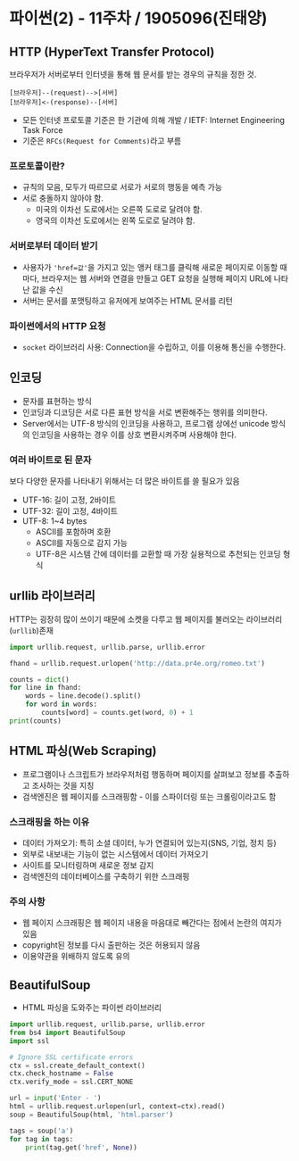 # 파이썬(2) - 11주차 / 1905096(진태양)

## HTTP (HyperText Transfer Protocol)

브라우저가 서버로부터 인터넷을 통해 웹 문서를 받는 경우의 규칙을 정한 것.

```
[브라우저]--(request)-->[서버]
[브라우저]<-(response)--[서버]
```

* 모든 인터넷 프로토콜 기준은 한 기관에 의해 개발 / IETF: Internet Engineering Task Force
* 기준은 `RFCs(Request for Comments)`라고 부름

### 프로토콜이란?

* 규칙의 모음, 모두가 따르므로 서로가 서로의 행동을 예측 가능
* 서로 충돌하지 않아야 함.
  * 미국의 이차선 도로에서는 오른쪽 도로로 달려야 함.
  * 영국의 이차선 도로에서는 왼쪽 도로로 달려야 함.

### 서버로부터 데이터 받기

* 사용자가 `'href=값'`을 가지고 있는 앵커 태그를 클릭해 새로운 페이지로 이동할 때 마다, 브라우저는 웹 서버와 연결을 만들고 GET 요청을 실행해 페이지 URL에 나타난 값을 수신
* 서버는 문서를 포맷팅하고 유저에게 보여주는 HTML 문서를 리턴

### 파이썬에서의 HTTP 요청

* `socket` 라이브러리 사용: Connection을 수립하고, 이를 이용해 통신을 수행한다.

## 인코딩 

* 문자를 표현하는 방식
* 인코딩과 디코딩은 서로 다른 표현 방식을 서로 변환해주는 행위를 의미한다.
* Server에서는 UTF-8 방식의 인코딩을 사용하고, 프로그램 상에선 unicode 방식의 인코딩을 사용하는 경우 이를 상호 변환시켜주며 사용해야 한다.

### 여러 바이트로 된 문자

보다 다양한 문자를 나타내기 위해서는 더 많은 바이트를 쓸 필요가 있음

* UTF-16: 길이 고정, 2바이트
* UTF-32: 길이 고정, 4바이트
* UTF-8: 1~4 bytes
  * ASCII를 포함하며 호환
  * ASCII를 자동으로 감지 가능
  * UTF-8은 시스템 간에 데이터를 교환할 때 가장 실용적으로 추천되는 인코딩 형식

## urllib 라이브러리

HTTP는 굉장히 많이 쓰이기 때문에 소켓을 다루고 웹 페이지를 불러오는 라이브러리(`urllib`)존재

```python
import urllib.request, urllib.parse, urllib.error

fhand = urllib.request.urlopen('http://data.pr4e.org/romeo.txt')

counts = dict()
for line in fhand:
    words = line.decode().split()
    for word in words:
        counts[word] = counts.get(word, 0) + 1
print(counts)
```

## HTML 파싱(Web Scraping)

* 프로그램이나 스크립트가 브라우저처럼 행동하며 페이지를 살펴보고 정보를 추출하고 조사하는 것을 지칭
* 검색엔진은 웹 페이지를 스크래핑함 - 이를 스파이더링 또는 크롤링이라고도 함

### 스크래핑을 하는 이유

* 데이터 가져오기: 특히 소셜 데이터, 누가 연결되어 있는지(SNS, 기업, 정치 등)
* 외부로 내보내는 기능이 없는 시스템에서 데이터 가져오기
* 사이트를 모니터링하며 새로운 정보 감지
* 검색엔진의 데이터베이스를 구축하기 위한 스크래핑

### 주의 사항

* 웹 페이지 스크래핑은 웹 페이지 내용을 마음대로 빼간다는 점에서 논란의 여지가 있음
* copyright된 정보를 다시 출판하는 것은 허용되지 않음
* 이용약관을 위배하지 않도록 유의

## BeautifulSoup

* HTML 파싱을 도와주는 파이썬 라이브러리

```python
import urllib.request, urllib.parse, urllib.error
from bs4 import BeautifulSoup
import ssl

# Ignore SSL certificate errors
ctx = ssl.create_default_context()
ctx.check_hostname = False
ctx.verify_mode = ssl.CERT_NONE

url = input('Enter - ')
html = urllib.request.urlopen(url, context=ctx).read()
soup = BeautifulSoup(html, 'html.parser')

tags = soup('a')
for tag in tags:
    print(tag.get('href', None))
```